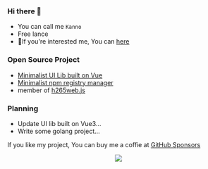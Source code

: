 
### Hi there 👋



- You can call me `Kanno`
- Free lance
- 💬If you're interested me, You can  [here](mailto:812137533@qq.com)



### Open Source Project

- [Minimalist UI Lib built on Vue](https://github.com/fay-org/fect)
- [Minimalist npm registry manager](https://github.com/modern-magic/grm)
- member of [h265web.js](https://github.com/numberwolf/h265web.js) 

### Planning
- Update UI lib built on Vue3...
- Write some golang project...

If you like my project, You can buy me a coffie at [GitHub Sponsors](https://github.com/sponsors/XeryYue)


<p align="center">
  <a href="https://cdn.jsdelivr.net/gh/XeryYue/picture-bed/images/sponsors.svg">
    <img src='https://cdn.jsdelivr.net/gh/XeryYue/picture-bed/images/sponsors.svg'/>
  </a>
</p>
